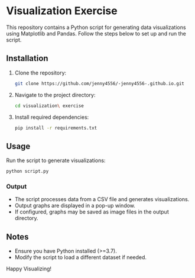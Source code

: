 # Visualization Exercise

This repository contains a Python script for generating data visualizations using Matplotlib and Pandas. Follow the steps below to set up and run the script.

## Installation

1. Clone the repository:
   ```sh
   git clone https://github.com/jenny4556/-jenny4556-.github.io.git
   ```
2. Navigate to the project directory:
   ```sh
   cd visualization\ exercise
   ```
3. Install required dependencies:
   ```sh
   pip install -r requirements.txt
   ```

## Usage

Run the script to generate visualizations:
```sh
python script.py
```

### Output

- The script processes data from a CSV file and generates visualizations.
- Output graphs are displayed in a pop-up window.
- If configured, graphs may be saved as image files in the output directory.

## Notes
- Ensure you have Python installed (>=3.7).
- Modify the script to load a different dataset if needed.

Happy Visualizing!



